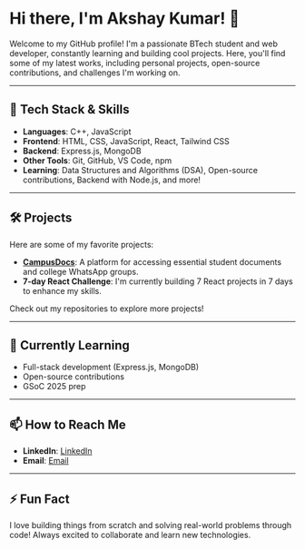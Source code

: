 # Hi there, I'm Akshay Kumar! 👋

Welcome to my GitHub profile! I'm a passionate BTech student and web developer, constantly learning and building cool projects. Here, you'll find some of my latest works, including personal projects, open-source contributions, and challenges I'm working on.

---

## 🔧 Tech Stack & Skills
- **Languages**: C++, JavaScript
- **Frontend**: HTML, CSS, JavaScript, React, Tailwind CSS
- **Backend**: Express.js, MongoDB
- **Other Tools**: Git, GitHub, VS Code, npm
- **Learning**: Data Structures and Algorithms (DSA), Open-source contributions, Backend with Node.js, and more!

---

## 🛠 Projects
Here are some of my favorite projects:
- **[CampusDocs](https://github.com/akshay/CampusDocs)**: A platform for accessing essential student documents and college WhatsApp groups.
- **7-day React Challenge**: I'm currently building 7 React projects in 7 days to enhance my skills.

Check out my repositories to explore more projects!

---

## 🌱 Currently Learning
- Full-stack development (Express.js, MongoDB)
- Open-source contributions
- GSoC 2025 prep

---

## 📫 How to Reach Me
- **LinkedIn**: [LinkedIn](https://www.linkedin.com/in/akshay-kumar-93b487215/)
- **Email**: [Email](akshayrishu4@gmail.com)

---

## ⚡ Fun Fact
I love building things from scratch and solving real-world problems through code! Always excited to collaborate and learn new technologies.


<!---
akshay0712-dev/akshay0712-dev is a ✨ special ✨ repository because its `README.md` (this file) appears on your GitHub profile.
You can click the Preview link to take a look at your changes.
--->
